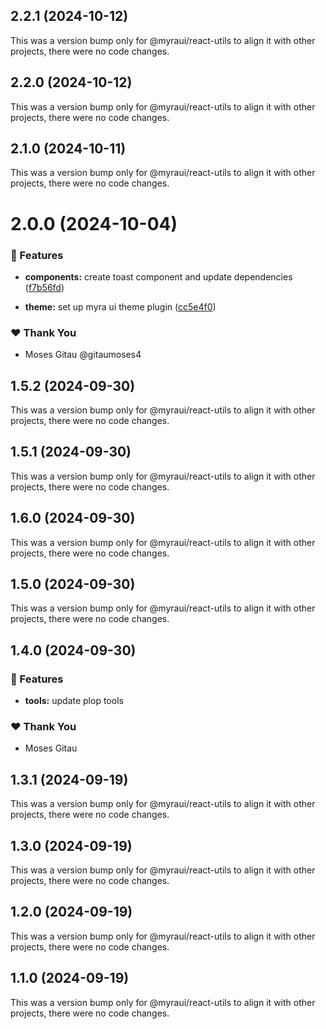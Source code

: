 ## 2.2.1 (2024-10-12)

This was a version bump only for @myraui/react-utils to align it with other projects, there were no code changes.

## 2.2.0 (2024-10-12)

This was a version bump only for @myraui/react-utils to align it with other projects, there were no code changes.

## 2.1.0 (2024-10-11)

This was a version bump only for @myraui/react-utils to align it with other projects, there were no code changes.

# 2.0.0 (2024-10-04)


### 🚀 Features

- **components:** create toast component and update dependencies ([f7b56fd](https://github.com/myraui/myraui/commit/f7b56fd))

- **theme:** set up myra ui theme plugin ([cc5e4f0](https://github.com/myraui/myraui/commit/cc5e4f0))


### ❤️  Thank You

- Moses Gitau @gitaumoses4

## 1.5.2 (2024-09-30)

This was a version bump only for @myraui/react-utils to align it with other projects, there were no code changes.

## 1.5.1 (2024-09-30)

This was a version bump only for @myraui/react-utils to align it with other projects, there were no code changes.

## 1.6.0 (2024-09-30)

This was a version bump only for @myraui/react-utils to align it with other projects, there were no code changes.

## 1.5.0 (2024-09-30)

This was a version bump only for @myraui/react-utils to align it with other projects, there were no code changes.

## 1.4.0 (2024-09-30)


### 🚀 Features

- **tools:** update plop tools


### ❤️  Thank You

- Moses Gitau

## 1.3.1 (2024-09-19)

This was a version bump only for @myraui/react-utils to align it with other projects, there were no code changes.

## 1.3.0 (2024-09-19)

This was a version bump only for @myraui/react-utils to align it with other projects, there were no code changes.

## 1.2.0 (2024-09-19)

This was a version bump only for @myraui/react-utils to align it with other projects, there were no code changes.

## 1.1.0 (2024-09-19)

This was a version bump only for @myraui/react-utils to align it with other projects, there were no code changes.